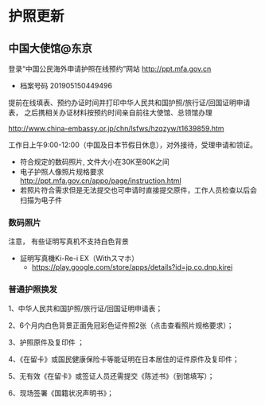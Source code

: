 # 护照更新

## 中国大使馆@东京

登录“中国公民海外申请护照在线预约”网站 http://ppt.mfa.gov.cn

- 档案号码 201905150449496

提前在线填表、预约办证时间并打印中华人民共和国护照/旅行证/回国证明申请表，
之后携相关办证材料按预约时间亲自前往大使馆、总领馆办理

<http://www.china-embassy.or.jp/chn/lsfws/hzqzyw/t1639859.htm>

工作日上午9:00-12:00（中国及日本节假日休息），对外接待，受理申请和领证。

- 符合规定的数码照片, 文件大小在30K至80K之间
- 电子护照人像照片规格要求 http://ppt.mfa.gov.cn/appo/page/instruction.html
- 若照片符合需求但是无法提交也可申请时直接提交原件，工作人员检查以后会扫描为电子件

### 数码照片

注意， 有些证明写真机不支持白色背景

- 証明写真機Ki-Re-i EX（Withスマホ）
  - https://play.google.com/store/apps/details?id=jp.co.dnp.kirei

### 普通护照换发

1、中华人民共和国护照/旅行证/回国证明申请表；

2、6个月内白色背景正面免冠彩色证件照2张（点击查看照片规格要求）；

3、护照原件及复印件 ；

4、《在留卡》或国民健康保险卡等能证明在日本居住的证件原件及复印件；

5、无有效《在留卡》或签证人员还需提交《陈述书》（到馆填写）；

6、现场签署《国籍状况声明书》；
